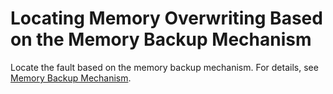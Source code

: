 # Locating Memory Overwriting Based on the Memory Backup Mechanism<a name="EN-US_TOPIC_0305675052"></a>

Locate the fault based on the memory backup mechanism. For details, see  [Memory Backup Mechanism](memory-backup-mechanism.md).

